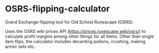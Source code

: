 # OSRS-flipping-calculator
Grand Exchange flipping tool for Old School Runescape (OSRS).  

Uses the OSRS wiki prices API (https://prices.runescape.wiki/osrs/) to calculate profit margins among other things for all items. Other than single item flips, the calculator includes decanting potions, crushing, making armor sets etc.
